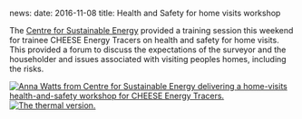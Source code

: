 news:
date: 2016-11-08
title: Health and Safety for home visits workshop

The [Centre for Sustainable Energy](https://www.cse.org.uk/) provided a training
session this weekend for trainee CHEESE Energy Tracers on health and safety for
home visits. This provided a forum to discuss the expectations of the surveyor
and the householder and issues associated with visiting peoples homes,
including the risks.

<div class="thumbs">
  <a href="javascript:void(0)" class="pop">
    <img src="{{'static/images/2016-11-health-safety-workshop/hs-workshop-1.jpg'|thumbnail('100x100')}}"
         alt="Anna Watts from Centre for Sustainable Energy delivering a
              home-visits health-and-safety workshop for CHEESE Energy Tracers.">
  </a>
  <a href="javascript:void(0)" class="pop">
    <img src="{{'static/images/2016-11-health-safety-workshop/hs-workshop-2.jpg'|thumbnail('100x100')}}"
         alt="The thermal version.">
  </a>
</div>
